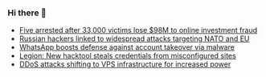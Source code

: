 ### Hi there 👋

<!--START_SECTION:feed-->
* [Five arrested after 33,000 victims lose $98M to online investment fraud](https://www.bleepingcomputer.com/news/security/five-arrested-after-33-000-victims-lose-98m-to-online-investment-fraud/)
* [Russian hackers linked to widespread attacks targeting NATO and EU](https://www.bleepingcomputer.com/news/security/russian-hackers-linked-to-widespread-attacks-targeting-nato-and-eu/)
* [WhatsApp boosts defense against account takeover via malware](https://www.bleepingcomputer.com/news/security/whatsapp-boosts-defense-against-account-takeover-via-malware/)
* [Legion: New hacktool steals credentials from misconfigured sites](https://www.bleepingcomputer.com/news/security/legion-new-hacktool-steals-credentials-from-misconfigured-sites/)
* [DDoS attacks shifting to VPS infrastructure for increased power](https://www.bleepingcomputer.com/news/security/ddos-attacks-shifting-to-vps-infrastructure-for-increased-power/)
<!--END_SECTION:feed-->

<!--
**frankenk/frankenk** is a ✨ _special_ ✨ repository because its `README.md` (this file) appears on your GitHub profile.

Here are some ideas to get you started:

- 🔭 I’m currently working on ...
- 🌱 I’m currently learning ...
- 👯 I’m looking to collaborate on ...
- 🤔 I’m looking for help with ...
- 💬 Ask me about ...
- 📫 How to reach me: ...
- 😄 Pronouns: ...
- ⚡ Fun fact: ...
-->




